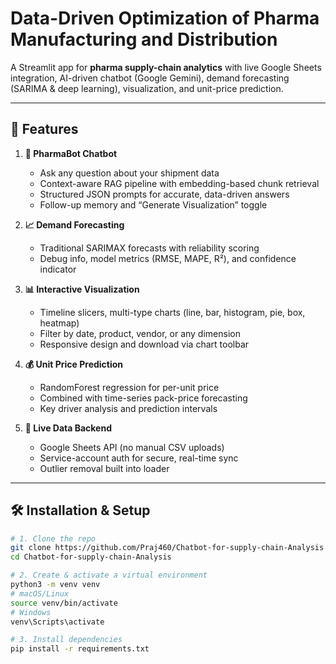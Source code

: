 # Data-Driven Optimization of Pharma Manufacturing and Distribution

A Streamlit app for **pharma supply-chain analytics** with live Google Sheets integration, AI-driven chatbot (Google Gemini), demand forecasting (SARIMA & deep learning), visualization, and unit-price prediction.

---

## 🚀 Features

1. **🤖 PharmaBot Chatbot**  
   - Ask any question about your shipment data  
   - Context-aware RAG pipeline with embedding-based chunk retrieval  
   - Structured JSON prompts for accurate, data-driven answers  
   - Follow-up memory and “Generate Visualization” toggle  

2. **📈 Demand Forecasting**  
   - Traditional SARIMAX forecasts with reliability scoring   
   - Debug info, model metrics (RMSE, MAPE, R²), and confidence indicator  

3. **📊 Interactive Visualization**  
   - Timeline slicers, multi-type charts (line, bar, histogram, pie, box, heatmap)  
   - Filter by date, product, vendor, or any dimension  
   - Responsive design and download via chart toolbar  

4. **💰 Unit Price Prediction**  
   - RandomForest regression for per-unit price  
   - Combined with time-series pack-price forecasting  
   - Key driver analysis and prediction intervals  

5. **🔄 Live Data Backend**  
   - Google Sheets API (no manual CSV uploads)  
   - Service-account auth for secure, real-time sync  
   - Outlier removal built into loader  

---

## 🛠️ Installation & Setup

```bash
# 1. Clone the repo
git clone https://github.com/Praj460/Chatbot-for-supply-chain-Analysis.git
cd Chatbot-for-supply-chain-Analysis

# 2. Create & activate a virtual environment
python3 -m venv venv
# macOS/Linux
source venv/bin/activate
# Windows
venv\Scripts\activate

# 3. Install dependencies
pip install -r requirements.txt


